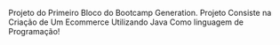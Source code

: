 Projeto do Primeiro Bloco do Bootcamp Generation.
Projeto Consiste na Criação de Um Ecommerce Utilizando Java Como linguagem de Programação! 
